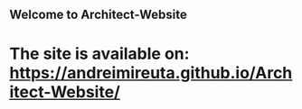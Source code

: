 ## Welcome to Architect-Website
# The site is available on: https://andreimireuta.github.io/Architect-Website/
